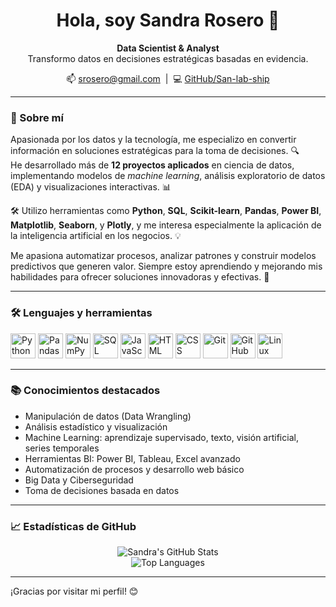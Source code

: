 <h1 align="center">Hola, soy Sandra Rosero 👋</h1>

<p align="center">
  <strong>Data Scientist & Analyst</strong>  
  <br>Transformo datos en decisiones estratégicas basadas en evidencia.
</p>

<p align="center">
  📫 <a href="mailto:srosero981@gmail.com">srosero@gmail.com</a> &nbsp;|&nbsp;
  💻 <a href="https://github.com/San-lab-ship">GitHub/San-lab-ship</a>
</p>

---

### 💬 Sobre mí

Apasionada por los datos y la tecnología, me especializo en convertir información en soluciones estratégicas para la toma de decisiones. 🔍  
He desarrollado más de **12 proyectos aplicados** en ciencia de datos, implementando modelos de *machine learning*, análisis exploratorio de datos (EDA) y visualizaciones interactivas. 📊

🛠️ Utilizo herramientas como **Python**, **SQL**, **Scikit-learn**, **Pandas**, **Power BI**, **Matplotlib**, **Seaborn**, y **Plotly**, y me interesa especialmente la aplicación de la inteligencia artificial en los negocios. 💡

Me apasiona automatizar procesos, analizar patrones y construir modelos predictivos que generen valor. Siempre estoy aprendiendo y mejorando mis habilidades para ofrecer soluciones innovadoras y efectivas. 🚀

---

### 🛠️ Lenguajes y herramientas

<p align="left">
  <img src="https://cdn.jsdelivr.net/gh/devicons/devicon/icons/python/python-original.svg" height="40" alt="Python"/>
  <img src="https://cdn.jsdelivr.net/gh/devicons/devicon/icons/pandas/pandas-original.svg" height="40" alt="Pandas"/>
  <img src="https://cdn.jsdelivr.net/gh/devicons/devicon/icons/numpy/numpy-original.svg" height="40" alt="NumPy"/>
  <img src="https://cdn.jsdelivr.net/gh/devicons/devicon/icons/sqlite/sqlite-original.svg" height="40" alt="SQL"/>
  <img src="https://cdn.jsdelivr.net/gh/devicons/devicon/icons/javascript/javascript-original.svg" height="40" alt="JavaScript"/>
  <img src="https://cdn.jsdelivr.net/gh/devicons/devicon/icons/html5/html5-original.svg" height="40" alt="HTML"/>
  <img src="https://cdn.jsdelivr.net/gh/devicons/devicon/icons/css3/css3-original.svg" height="40" alt="CSS"/>
  <img src="https://cdn.jsdelivr.net/gh/devicons/devicon/icons/git/git-original.svg" height="40" alt="Git"/>
  <img src="https://cdn.jsdelivr.net/gh/devicons/devicon/icons/github/github-original.svg" height="40" alt="GitHub"/>
  <img src="https://cdn.jsdelivr.net/gh/devicons/devicon/icons/linux/linux-original.svg" height="40" alt="Linux"/>
</p>

---

### 📚 Conocimientos destacados

- Manipulación de datos (Data Wrangling)
- Análisis estadístico y visualización
- Machine Learning: aprendizaje supervisado, texto, visión artificial, series temporales
- Herramientas BI: Power BI, Tableau, Excel avanzado
- Automatización de procesos y desarrollo web básico
- Big Data y Ciberseguridad
- Toma de decisiones basada en datos

---

### 📈 Estadísticas de GitHub

<p align="center">
  <img src="https://github-readme-stats.vercel.app/api?username=San-lab-ship&show_icons=true&theme=dark" alt="Sandra's GitHub Stats" />
  <br>
  <img src="https://github-readme-stats.vercel.app/api/top-langs/?username=San-lab-ship&layout=compact&theme=dark" alt="Top Languages"/>
</p>

---

¡Gracias por visitar mi perfil! 😊
